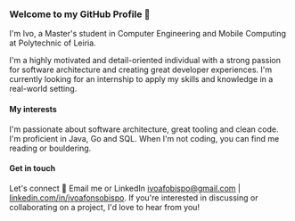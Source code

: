 ### Welcome to my GitHub Profile 👋
I'm Ivo, a Master's student in Computer Engineering and Mobile Computing at Polytechnic of Leiria.

I'm a highly motivated and detail-oriented individual with a strong passion for software architecture and creating great developer experiences. 
I'm currently looking for an internship to apply my skills and knowledge in a real-world setting.

#### My interests
I'm passionate about software architecture, great tooling and clean code. I'm proficient in Java, Go and SQL. When I'm not coding, you can find me reading or bouldering.

#### Get in touch
Let's connect 💬 Email me or LinkedIn [ivoafobispo@gmail.com](mailto:ivoafobispo@gmail.com) | [linkedin.com/in/ivoafonsobispo](http://linkedin.com/in/ivoafonsobispo). If you're interested in discussing or collaborating on a project, I'd love to hear from you!
